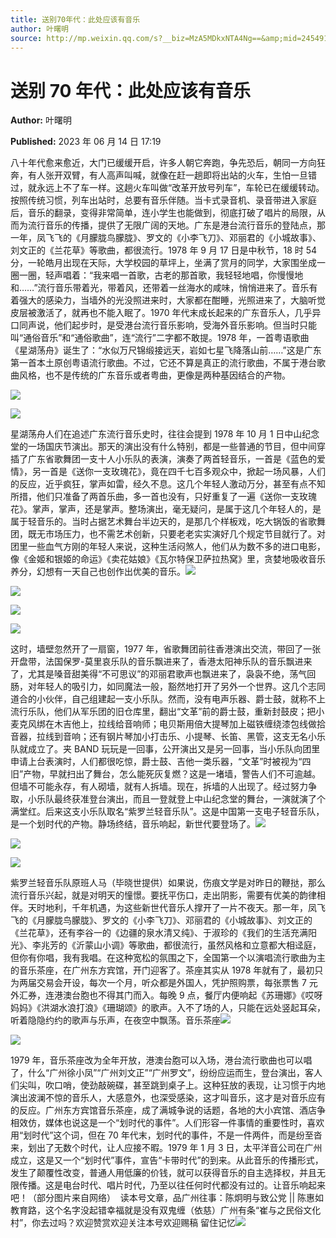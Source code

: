 ```yaml
---
title: 送别70年代：此处应该有音乐
author: 叶曙明
source: http://mp.weixin.qq.com/s?__biz=MzA5MDkxNTA4Ng==&amp;mid=2454913752&amp;idx=1&amp;sn=3ab17f6321ef013991de167a3e54217d&amp;chksm=87a3cab9b0d443af6539bd0189d9803668b6ea70afb75552ff967be35aabc397f3cdf16f15f2#rd
---
```


# 送别 70 年代：此处应该有音乐

**Author:** 叶曙明

**Published:** 2023 年 06 月 14 日 17:19

八十年代愈来愈近，大门已缓缓开启，许多人朝它奔跑，争先恐后，朝同一方向狂奔，有人张开双臂，有人高声叫喊，就像在赶一趟即将出站的火车，生怕一旦错过，就永远上不了车一样。这趟火车叫做“改革开放号列车”，车轮已在缓缓转动。按照传统习惯，列车出站时，总要有音乐伴随。当卡式录音机、录音带进入家庭后，音乐的翻录，变得非常简单，连小学生也能做到，彻底打破了唱片的局限，从而为流行音乐的传播，提供了无限广阔的天地。广东是港台流行音乐的登陆点，那一年，凤飞飞的《月朦胧鸟朦胧》、罗文的《小李飞刀》、邓丽君的《小城故事》、刘文正的《兰花草》等歌曲，都很流行。1978 年 9 月 17 日是中秋节，18 时 54 分，一轮皓月出现在天际，大学校园的草坪上，坐满了赏月的同学，大家围坐成一圈一圈，轻声唱着：“我来唱一首歌，古老的那首歌，我轻轻地唱，你慢慢地和……”流行音乐带着光，带着风，还带着一丝海水的咸味，悄悄进来了。音乐有着强大的感染力，当墙外的光没照进来时，大家都在酣睡，光照进来了，大脑听觉皮层被激活了，就再也不能入眠了。1970 年代末成长起来的广东音乐人，几乎异口同声说，他们起步时，是受港台流行音乐影响，受海外音乐影响。但当时只能叫“通俗音乐”和“通俗歌曲”，连“流行”二字都不敢提。1978 年，一首粤语歌曲《星湖荡舟》诞生了：“水似万尺锦缎接远天，岩如七星飞降落山前……”这是广东第一首本土原创粤语流行歌曲。不过，它还不算是真正的流行歌曲，不属于港台歌曲风格，也不是传统的广东音乐或者粤曲，更像是两种基因结合的产物。

![](https://mmbiz.qpic.cn/mmbiz_png/Ljib4So7yuWj9wtb7lbnqprQub5sJtNy0DFVZ02hvg0zqUObxkzCdVZdI2yffMjFTt7p84OyWTiaJNnjM2TgWWPw/640?wx_fmt=png)

![](https://mmbiz.qpic.cn/mmbiz_jpg/PJWG74pLsMaStpgyZMJt4w3fmKyyniaQknxvzozPAFIdJkSU73weJDvR4LhpO1lcoO88iatsKW1Tpib8Jlr4JnTzQ/640)

星湖荡舟人们在追述广东流行音乐史时，往往会提到 1978 年 10 月 1 日中山纪念堂的一场国庆节演出。那天的演出没有什么特别，都是一些普通的节目，但中间穿插了广东省歌舞团一支十人小乐队的表演，演奏了两首轻音乐，一首是《蓝色的爱情》，另一首是《送你一支玫瑰花》，竟在四千七百多观众中，掀起一场风暴，人们的反应，近乎疯狂，掌声如雷，经久不息。这几个年轻人激动万分，甚至有点不知所措，他们只准备了两首乐曲，多一首也没有，只好重复了一遍《送你一支玫瑰花》。掌声，掌声，还是掌声。整场演出，毫无疑问，是属于这几个年轻人的，是属于轻音乐的。当时占据艺术舞台半边天的，是那几个样板戏，吃大锅饭的省歌舞团，既无市场压力，也不需艺术创新，只要老老实实演好几个规定节目就行了。对团里一些血气方刚的年轻人来说，这种生活闷煞人，他们从为数不多的进口电影，像《金姬和银姬的命运》《卖花姑娘》《瓦尔特保卫萨拉热窝》里，贪婪地吸收音乐养分，幻想有一天自己也创作出优美的音乐。![](https://mmbiz.qpic.cn/mmbiz_png/Ljib4So7yuWj9wtb7lbnqprQub5sJtNy0DFVZ02hvg0zqUObxkzCdVZdI2yffMjFTt7p84OyWTiaJNnjM2TgWWPw/640?wx_fmt=png)

![](https://mmbiz.qpic.cn/mmbiz_jpg/PJWG74pLsMaStpgyZMJt4w3fmKyyniaQkviaSPZegZkBiar49z47JVlhyEzHHtv2lBu7fDPGjOQyQb3fH9ZNbTFmw/640)

![](https://mmbiz.qpic.cn/mmbiz_png/bL2iaicTYdZn6YThhy11Smc2QOP8zOBxpqk7oicUlocFAj7GOaa4z747N1almSQWU2vuCISNnIxaN2hMicnSgRlLAw/640?wx_fmt=png)

![](https://mmbiz.qpic.cn/mmbiz_jpg/PJWG74pLsMaStpgyZMJt4w3fmKyyniaQk60Kd9Q4ibicxU09O51Aa4iaV9D3K4VphNC02msXwibNMQ3RfGspsGMtkibg/640)

这时，墙壁忽然开了一扇窗，1977 年，省歌舞团前往香港演出交流，带回了一张开盘带，法国保罗-莫里哀乐队的音乐飘进来了，香港太阳神乐队的音乐飘进来了，尤其是嗓音甜美得“不可思议”的邓丽君歌声也飘进来了，袅袅不绝，荡气回肠，对年轻人的吸引力，如同魔法一般，豁然地打开了另外一个世界。这几个志同道合的小伙伴，自己组建起一支小乐队。然而，没有电声乐器、爵士鼓，就称不上流行乐队，他们从军乐团的旧仓库里，翻出“文革”前的爵士鼓，重新封鼓皮；把小麦克风绑在木吉他上，拉线给音响师；电贝斯用倍大提琴加上磁铁缠绕漆包线做拾音器，拉线到音响；还有钢片琴加小打击乐、小提琴、长笛、黑管，这支无名小乐队就成立了。夹 BAND 玩玩是一回事，公开演出又是另一回事，当小乐队向团里申请上台表演时，人们都很吃惊，爵士鼓、吉他一类乐器，“文革”时被视为“四旧”产物，早就扫出了舞台，怎么能死灰复燃？这是一堵墙，警告人们不可逾越。但墙不可能永存，有人砌墙，就有人拆墙。现在，拆墙的人出现了。经过努力争取，小乐队最终获准登台演出，而且一登就登上中山纪念堂的舞台，一演就演了个满堂红。后来这支小乐队取名“紫罗兰轻音乐队”。这是中国第一支电子轻音乐队，是一个划时代的产物。静场终结，音乐响起，新世代要登场了。![](https://mmbiz.qpic.cn/mmbiz_jpg/PJWG74pLsMaStpgyZMJt4w3fmKyyniaQkRibcJFicM7bF9YWauD9yBBvJe6dgZryy8gwNb3pbbkQAwYlXrvhrmKBA/640)

![](https://mmbiz.qpic.cn/mmbiz_png/Ljib4So7yuWj9wtb7lbnqprQub5sJtNy0DFVZ02hvg0zqUObxkzCdVZdI2yffMjFTt7p84OyWTiaJNnjM2TgWWPw/640?wx_fmt=png)

![](https://mmbiz.qpic.cn/mmbiz_jpg/PJWG74pLsMaStpgyZMJt4w3fmKyyniaQkBAAHibBSiaHhqibd6u562Wn9qTibcVKnMbIftYAic7GTkGzgR494dp6S26w/640)

紫罗兰轻音乐队原班人马（毕晓世提供）如果说，伤痕文学是对昨日的鞭挞，那么流行音乐兴起，就是对明天的憧憬。要抚平伤口，走出阴影，需要有优美的韵律相伴。天时地利，千年机遇，为这些新世代音乐人撑开了一片不夜天。那一年，凤飞飞的《月朦胧鸟朦胧》、罗文的《小李飞刀》、邓丽君的《小城故事》、刘文正的《兰花草》，还有李谷一的《边疆的泉水清又纯》、于淑珍的《我们的生活充满阳光》、李兆芳的《沂蒙山小调》等歌曲，都很流行，虽然风格和立意都大相迳庭，但你有你唱，我有我唱。在这种宽松的氛围之下，全国第一个以演唱流行歌曲为主的音乐茶座，在广州东方宾馆，开门迎客了。茶座其实从 1978 年就有了，最初只为两届交易会开设，每次一个月，听众都是外国人，凭护照购票，每张票售 7 元外汇券，连港澳台胞也不得其门而入。每晚 9 点，餐厅内便响起《苏珊娜》《哎呀妈妈》《洪湖水浪打浪》《珊瑚颂》的歌声。入不了场的人，只能在远处竖起耳朵，听着隐隐约约的歌声与乐声，在夜空中飘荡。音乐茶座![](https://mmbiz.qpic.cn/mmbiz_png/Ljib4So7yuWj9wtb7lbnqprQub5sJtNy0DFVZ02hvg0zqUObxkzCdVZdI2yffMjFTt7p84OyWTiaJNnjM2TgWWPw/640?wx_fmt=png)

![](https://mmbiz.qpic.cn/mmbiz_jpg/PJWG74pLsMaStpgyZMJt4w3fmKyyniaQk4XI6fe4OVneQxPrAEo2YicjAw6gfRz3DZuAgicxCDib2ibAvSBhQ3tvXXQ/640)

1979 年，音乐茶座改为全年开放，港澳台胞可以入场，港台流行歌曲也可以唱了，什么“广州徐小凤”“广州刘文正”“广州罗文”，纷纷应运而生，登台演出，客人们尖叫，吹口哨，使劲敲碗碟，甚至跳到桌子上。这种狂放的表现，让习惯于内地演出波澜不惊的音乐人，大感意外，也深受感染，这才叫音乐，这才是对音乐应有的反应。广州东方宾馆音乐茶座，成了满城争说的话题，各地的大小宾馆、酒店争相效仿，媒体也说这是一个“划时代的事件”。人们形容一件事情的重要性时，喜欢用“划时代”这个词，但在 70 年代末，划时代的事件，不是一件两件，而是纷至沓来，划出了无数个时代，让人应接不暇。1979 年 1 月 3 日，太平洋音公司在广州成立，这是又一个“划时代”事件，宣告“卡带时代”的到来。从此音乐的传播形式，发生了颠覆性改变，普通人用低廉的价钱，就可以获得音乐的自主选择权，并且无限传播。这是电台时代、唱片时代，乃至以往任何时代都没有过的。让音乐响起来吧！（部分图片来自网络）  读本号文章，品广州往事：陈炯明与致公党 || 陈惠如教育路，这个名字没起错幸福就是没有双鬼缠（依慈）广州有条“崔与之民俗文化村”，你去过吗？欢迎赞赏欢迎关注本号欢迎赐稿 留住记忆![](https://mmbiz.qpic.cn/mmbiz_png/bL2iaicTYdZn6lQtiaH4gk8TD8Cdgado3asCWG6DungrKQC6jdYIib1wQOErMfwYXI6IaHmZT0HmwUVqAhOAUGuk0Q/640?wx_fmt=png)
